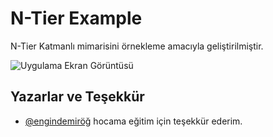 
# N-Tier Example

N-Tier Katmanlı mimarisini örnekleme amacıyla geliştirilmiştir. 



![Uygulama Ekran Görüntüsü](https://github.com/RhymeRone/NTierArchitectExample/assets/13180023/fa0de633-5c20-4d18-ba71-b4fece2d5916)


## Yazarlar ve Teşekkür

- [@engindemiröğ](https://github.com/engindemirog) hocama eğitim için teşekkür ederim.

  
